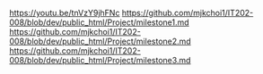 https://youtu.be/tnVzY9jhFNc
https://github.com/mjkchoi1/IT202-008/blob/dev/public_html/Project/milestone1.md
https://github.com/mjkchoi1/IT202-008/blob/dev/public_html/Project/milestone2.md
https://github.com/mjkchoi1/IT202-008/blob/dev/public_html/Project/milestone3.md

